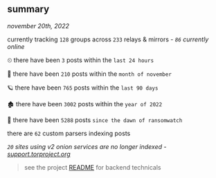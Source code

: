 
## summary
_november 20th, 2022_

currently tracking `128` groups across `233` relays & mirrors - _`86` currently online_

⏲ there have been `3` posts within the `last 24 hours`

🦈 there have been `210` posts within the `month of november`

🪐 there have been `765` posts within the `last 90 days`

🏚 there have been `3002` posts within the `year of 2022`

🦕 there have been `5288` posts `since the dawn of ransomwatch`

there are `62` custom parsers indexing posts

_`20` sites using v2 onion services are no longer indexed - [support.torproject.org](https://support.torproject.org/onionservices/v2-deprecation/)_

> see the project [README](https://github.com/joshhighet/ransomwatch#ransomwatch--) for backend technicals
